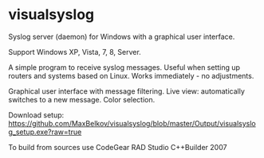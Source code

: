 visualsyslog
============

Syslog server (daemon) for Windows with a graphical user interface.

Support Windows XP, Vista, 7, 8, Server.

A simple program to receive syslog messages. Useful when setting up routers and systems based on Linux. Works immediately - no adjustments.

Graphical user interface with message filtering.
Live view: аutomatically switches to a new message.
Color selection.

Download setup:
https://github.com/MaxBelkov/visualsyslog/blob/master/Output/visualsyslog_setup.exe?raw=true

To build from sources use CodeGear RAD Studio C++Builder 2007
